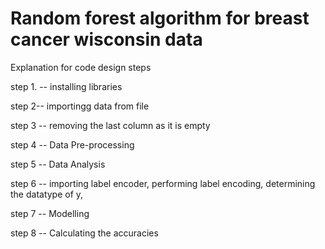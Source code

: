 # Random forest algorithm for breast cancer wisconsin data 

Explanation for code design steps

step 1. -- installing libraries

step 2-- importingg data from file

step 3 -- removing the last column as it is empty

step 4 -- Data Pre-processing

step 5 -- Data Analysis

step 6 -- importing label encoder, performing label encoding, determining the datatype of y, 

step 7 -- Modelling

step 8 -- Calculating the accuracies
